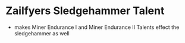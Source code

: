 # Zailfyers Sledgehammer Talent
* makes Miner Endurance I and Miner Endurance II Talents effect the sledgehammer as well
